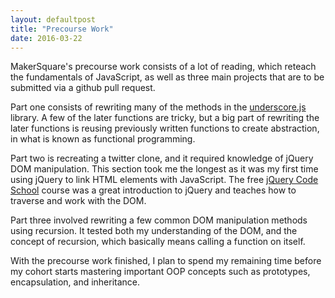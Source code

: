 ```yaml
---
layout: defaultpost
title: "Precourse Work"
date: 2016-03-22
---
```


MakerSquare's precourse work consists of a lot of reading, which reteach the fundamentals of JavaScript, as well as three main projects that are to be submitted via a github pull request.


Part one consists of rewriting many of the methods in the [underscore.js](http://underscorejs.org/) library. A few of the later functions are tricky, but a big part of rewriting the later functions is reusing previously written functions to create abstraction, in what is known as functional programming.


Part two is recreating a twitter clone, and it required knowledge of jQuery DOM manipulation. This section took me the longest as it was my first time using jQuery to link HTML elements with JavaScript. The free [jQuery Code School](https://www.codeschool.com/courses/try-jquery) course was a great introduction to jQuery and teaches how to traverse and work with the DOM.


Part three involved rewriting a few common DOM manipulation methods using recursion. It tested both my understanding of the DOM, and the concept of recursion, which basically means calling a function on itself.


With the precourse work finished, I plan to spend my remaining time before my cohort starts mastering important OOP concepts such as prototypes, encapsulation, and inheritance.